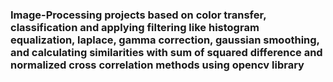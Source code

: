 ### Image-Processing projects based on color transfer, classification and applying filtering like histogram equalization, laplace, gamma correction, gaussian smoothing,  and calculating similarities with sum of squared difference and normalized cross correlation methods using opencv library

